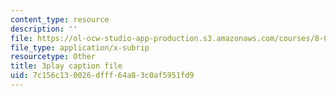 ```yaml
---
content_type: resource
description: ''
file: https://ol-ocw-studio-app-production.s3.amazonaws.com/courses/8-04-quantum-physics-i-spring-2016/7c156c130026dfff64a83c0af5951fd9_NwPOhzDPHKc.srt
file_type: application/x-subrip
resourcetype: Other
title: 3play caption file
uid: 7c156c13-0026-dfff-64a8-3c0af5951fd9
---
```

